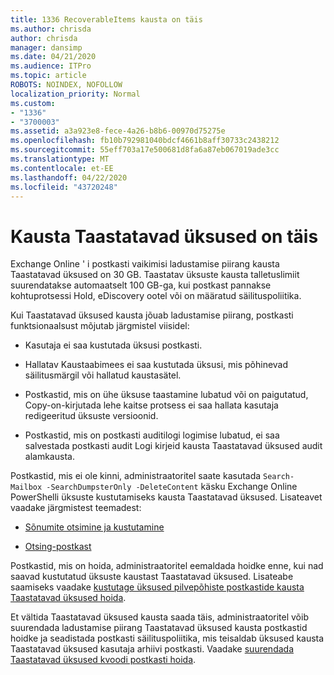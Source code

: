 ```yaml
---
title: 1336 RecoverableItems kausta on täis
ms.author: chrisda
author: chrisda
manager: dansimp
ms.date: 04/21/2020
ms.audience: ITPro
ms.topic: article
ROBOTS: NOINDEX, NOFOLLOW
localization_priority: Normal
ms.custom:
- "1336"
- "3700003"
ms.assetid: a3a923e8-fece-4a26-b8b6-00970d75275e
ms.openlocfilehash: fb10b792981040bdcf4661b8aff30733c2438212
ms.sourcegitcommit: 55eff703a17e500681d8fa6a87eb067019ade3cc
ms.translationtype: MT
ms.contentlocale: et-EE
ms.lasthandoff: 04/22/2020
ms.locfileid: "43720248"
---
```

# <a name="the-recoverable-items-folder-is-full"></a>Kausta Taastatavad üksused on täis

Exchange Online ' i postkasti vaikimisi ladustamise piirang kausta Taastatavad üksused on 30 GB. Taastatav üksuste kausta talletuslimiit suurendatakse automaatselt 100 GB-ga, kui postkast pannakse kohtuprotsessi Hold, eDiscovery ootel või on määratud säilituspoliitika.

Kui Taastatavad üksused kausta jõuab ladustamise piirang, postkasti funktsionaalsust mõjutab järgmistel viisidel:

- Kasutaja ei saa kustutada üksusi postkasti.

- Hallatav Kaustaabimees ei saa kustutada üksusi, mis põhinevad säilitusmärgil või hallatud kaustasätel.

- Postkastid, mis on ühe üksuse taastamine lubatud või on paigutatud, Copy-on-kirjutada lehe kaitse protsess ei saa hallata kasutaja redigeeritud üksuste versioonid.

- Postkastid, mis on postkasti auditilogi logimise lubatud, ei saa salvestada postkasti audit Logi kirjeid kausta Taastatavad üksused audit alamkausta.

Postkastid, mis ei ole kinni, administraatoritel saate kasutada `Search-Mailbox -SearchDumpsterOnly -DeleteContent` käsku Exchange Online PowerShelli üksuste kustutamiseks kausta Taastatavad üksused. Lisateavet vaadake järgmistest teemadest:

- [Sõnumite otsimine ja kustutamine](https://docs.microsoft.com/office365/securitycompliance/search-for-and-delete-messagesadmin-help)

- [Otsing-postkast](https://docs.microsoft.com/powershell/module/exchange/mailboxes/Search-Mailbox)

Postkastid, mis on hoida, administraatoritel eemaldada hoidke enne, kui nad saavad kustutatud üksuste kaustast Taastatavad üksused. Lisateabe saamiseks vaadake [kustutage üksused pilvepõhiste postkastide kausta Taastatavad üksused hoida](https://docs.microsoft.com/office365/securitycompliance/delete-items-in-the-recoverable-items-folder-of-mailboxes-on-hold).

Et vältida Taastatavad üksused kausta saada täis, administraatoritel võib suurendada ladustamise piirang Taastatavad üksused kausta postkastid hoidke ja seadistada postkasti säilituspoliitika, mis teisaldab üksused kausta Taastatavad üksused kasutaja arhiivi postkasti. Vaadake [suurendada Taastatavad üksused kvoodi postkasti hoida](https://docs.microsoft.com/office365/securitycompliance/increase-the-recoverable-quota-for-mailboxes-on-hold).

